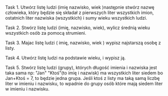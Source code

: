 
Task 1.
Utwórz listę ludzi (imię nazwisko, wiek )następnie stwórz nazwę człowieka, który będzie się składał z pierwszych liter wszystkich imion, ostatnich liter nazwiska (wszystkich) i sumy wieku wszystkich ludzi.

Task 2.
Stwórz listę ludzi (imię, nazwisko, wiek), wylicz średnią wieku wszystkich osób za pomocą strumieni.

Task 3.
Majac listę ludzi ( imię, nazwisko, wiek ) wypisz najstarszą osobę z listy.

Task 4.
Utwórz listę ludzi na podstawie wieku,  i wypisz ją.

Task 5.
Stwórz listę ludzi (grupy), których długość imienia i nazwiska jest taka sama np: "Jan" "Ktoś"(to imię i nazwisk) ma wszystkich liter siedem bo Jan+Ktoś = 7, to będzie jedna grupa. Jeśli ktoś z listy ma taką samą liczbę liter w imieniu i nazwisku, to wpadnie do grupy osób które mają siedem liter w imieniu i nazwisku.
